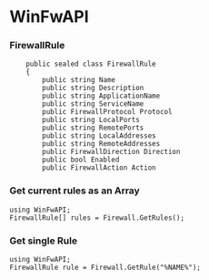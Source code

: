 # WinFwAPI

### FirewallRule
```CSharp
    public sealed class FirewallRule
    {
        public string Name
        public string Description
        public string ApplicationName
        public string ServiceName
        public FirewallProtocol Protocol
        public string LocalPorts
        public string RemotePorts
        public string LocalAddresses
        public string RemoteAddresses
        public FirewallDirection Direction
        public bool Enabled
        public FirewallAction Action
```

### Get current rules as an Array
```CSharp
using WinFwAPI;
FirewallRule[] rules = Firewall.GetRules();
```

### Get single Rule
```CSharp
using WinFwAPI;
FirewallRule rule = Firewall.GetRule("%NAME%");
```

